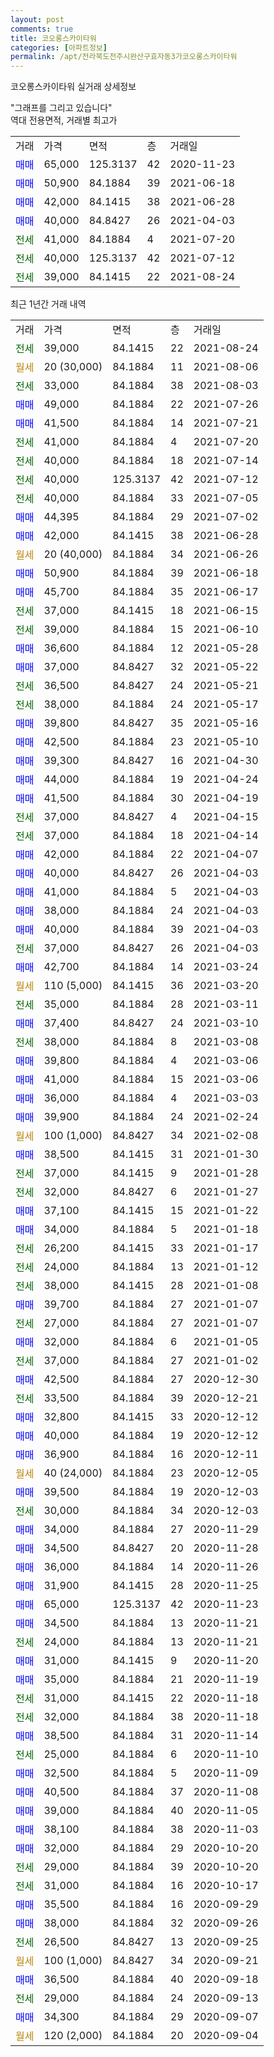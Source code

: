 ```yaml
---
layout: post
comments: true
title: 코오롱스카이타워
categories: [아파트정보]
permalink: /apt/전라북도전주시완산구효자동3가코오롱스카이타워
---
```


코오롱스카이타워 실거래 상세정보

<script type="text/javascript">
  google.charts.load('current', {'packages':['line', 'corechart']});
  google.charts.setOnLoadCallback(drawChart);

  function drawChart() {
    var data = new google.visualization.DataTable();
    data.addColumn('date', '거래일');
    data.addColumn('number', "매매");
    data.addColumn('number', "전세");
    data.addColumn('number', "전매");

    data.addRows([[new Date(Date.parse("2021-08-24")), null, 39000, null], [new Date(Date.parse("2021-08-06")), null, null, null], [new Date(Date.parse("2021-08-03")), null, 33000, null], [new Date(Date.parse("2021-07-26")), 49000, null, null], [new Date(Date.parse("2021-07-21")), 41500, null, null], [new Date(Date.parse("2021-07-20")), null, 41000, null], [new Date(Date.parse("2021-07-14")), null, 40000, null], [new Date(Date.parse("2021-07-12")), null, 40000, null], [new Date(Date.parse("2021-07-05")), null, 40000, null], [new Date(Date.parse("2021-07-02")), 44395, null, null], [new Date(Date.parse("2021-06-28")), 42000, null, null], [new Date(Date.parse("2021-06-26")), null, null, null], [new Date(Date.parse("2021-06-18")), 50900, null, null], [new Date(Date.parse("2021-06-17")), 45700, null, null], [new Date(Date.parse("2021-06-15")), null, 37000, null], [new Date(Date.parse("2021-06-10")), null, 39000, null], [new Date(Date.parse("2021-05-28")), 36600, null, null], [new Date(Date.parse("2021-05-22")), 37000, null, null], [new Date(Date.parse("2021-05-21")), null, 36500, null], [new Date(Date.parse("2021-05-17")), null, 38000, null], [new Date(Date.parse("2021-05-16")), 39800, null, null], [new Date(Date.parse("2021-05-10")), 42500, null, null], [new Date(Date.parse("2021-04-30")), 39300, null, null], [new Date(Date.parse("2021-04-24")), 44000, null, null], [new Date(Date.parse("2021-04-19")), 41500, null, null], [new Date(Date.parse("2021-04-15")), null, 37000, null], [new Date(Date.parse("2021-04-14")), null, 37000, null], [new Date(Date.parse("2021-04-07")), 42000, null, null], [new Date(Date.parse("2021-04-03")), 40000, null, null], [new Date(Date.parse("2021-04-03")), 41000, null, null], [new Date(Date.parse("2021-04-03")), 38000, null, null], [new Date(Date.parse("2021-04-03")), 40000, null, null], [new Date(Date.parse("2021-04-03")), null, 37000, null], [new Date(Date.parse("2021-03-24")), 42700, null, null], [new Date(Date.parse("2021-03-20")), null, null, null], [new Date(Date.parse("2021-03-11")), null, 35000, null], [new Date(Date.parse("2021-03-10")), 37400, null, null], [new Date(Date.parse("2021-03-08")), null, 38000, null], [new Date(Date.parse("2021-03-06")), 39800, null, null], [new Date(Date.parse("2021-03-06")), 41000, null, null], [new Date(Date.parse("2021-03-03")), 36000, null, null], [new Date(Date.parse("2021-02-24")), 39900, null, null], [new Date(Date.parse("2021-02-08")), null, null, null], [new Date(Date.parse("2021-01-30")), 38500, null, null], [new Date(Date.parse("2021-01-28")), null, 37000, null], [new Date(Date.parse("2021-01-27")), null, 32000, null], [new Date(Date.parse("2021-01-22")), 37100, null, null], [new Date(Date.parse("2021-01-18")), 34000, null, null], [new Date(Date.parse("2021-01-17")), null, 26200, null], [new Date(Date.parse("2021-01-12")), null, 24000, null], [new Date(Date.parse("2021-01-08")), null, 38000, null], [new Date(Date.parse("2021-01-07")), 39700, null, null], [new Date(Date.parse("2021-01-07")), null, 27000, null], [new Date(Date.parse("2021-01-05")), 32000, null, null], [new Date(Date.parse("2021-01-02")), null, 37000, null], [new Date(Date.parse("2020-12-30")), 42500, null, null], [new Date(Date.parse("2020-12-21")), null, 33500, null], [new Date(Date.parse("2020-12-12")), 32800, null, null], [new Date(Date.parse("2020-12-12")), 40000, null, null], [new Date(Date.parse("2020-12-11")), 36900, null, null], [new Date(Date.parse("2020-12-05")), null, null, null], [new Date(Date.parse("2020-12-03")), 39500, null, null], [new Date(Date.parse("2020-12-03")), null, 30000, null], [new Date(Date.parse("2020-11-29")), 34000, null, null], [new Date(Date.parse("2020-11-28")), 34500, null, null], [new Date(Date.parse("2020-11-26")), 36000, null, null], [new Date(Date.parse("2020-11-25")), 31900, null, null], [new Date(Date.parse("2020-11-23")), 65000, null, null], [new Date(Date.parse("2020-11-21")), 34500, null, null], [new Date(Date.parse("2020-11-21")), null, 24000, null], [new Date(Date.parse("2020-11-20")), 31000, null, null], [new Date(Date.parse("2020-11-19")), 35000, null, null], [new Date(Date.parse("2020-11-18")), null, 31000, null], [new Date(Date.parse("2020-11-18")), null, 32000, null], [new Date(Date.parse("2020-11-14")), 38500, null, null], [new Date(Date.parse("2020-11-10")), null, 25000, null], [new Date(Date.parse("2020-11-09")), 32500, null, null], [new Date(Date.parse("2020-11-08")), 40500, null, null], [new Date(Date.parse("2020-11-05")), 39000, null, null], [new Date(Date.parse("2020-11-03")), 38100, null, null], [new Date(Date.parse("2020-10-20")), 32000, null, null], [new Date(Date.parse("2020-10-20")), null, 29000, null], [new Date(Date.parse("2020-10-17")), null, 31000, null], [new Date(Date.parse("2020-09-29")), 35500, null, null], [new Date(Date.parse("2020-09-26")), 38000, null, null], [new Date(Date.parse("2020-09-25")), null, 26500, null], [new Date(Date.parse("2020-09-21")), null, null, null], [new Date(Date.parse("2020-09-18")), 36500, null, null], [new Date(Date.parse("2020-09-13")), null, 29000, null], [new Date(Date.parse("2020-09-07")), 34300, null, null], [new Date(Date.parse("2020-09-04")), null, null, null]]);

    var options = {
      hAxis: {
        format: 'yyyy/MM/dd'
      },    
      lineWidth: 0,
      pointsVisible: true,    
      title: '최근 1년간 유형별 실거래가 분포',
      legend: { position: 'bottom' }
    };

    var formatter = new google.visualization.NumberFormat({pattern:'###,###'} );
    formatter.format(data, 1);
    formatter.format(data, 2);
    
    setTimeout(function() {
        var chart = new google.visualization.LineChart(document.getElementById('columnchart_material'));
        chart.draw(data, (options));
        document.getElementById('loading').style.display = 'none';
    }, 1000);
  }
</script>


<div id="loading" style="z-index:20; display: block; margin-left: 0px">"그래프를 그리고 있습니다"</div>
<div id="columnchart_material" style="width: 95%; margin-left: 0px; display: block"></div>
<!-- contents start -->
역대 전용면적, 거래별 최고가
<table class="sortable">
    <tr>
      <td>거래</td>
      <td>가격</td>
      <td>면적</td>
      <td>층</td>
      <td>거래일</td>
    </tr>
        <tr>
          <td><a style="color: blue">매매</a></td>
          <td>65,000</td>
          <td>125.3137</td>
          <td>42</td>
          <td>2020-11-23</td>
        </tr>            <tr>
          <td><a style="color: blue">매매</a></td>
          <td>50,900</td>
          <td>84.1884</td>
          <td>39</td>
          <td>2021-06-18</td>
        </tr>            <tr>
          <td><a style="color: blue">매매</a></td>
          <td>42,000</td>
          <td>84.1415</td>
          <td>38</td>
          <td>2021-06-28</td>
        </tr>            <tr>
          <td><a style="color: blue">매매</a></td>
          <td>40,000</td>
          <td>84.8427</td>
          <td>26</td>
          <td>2021-04-03</td>
        </tr>        
        <tr>
              <td><a style="color: darkgreen">전세</a></td>
              <td>41,000</td>
              <td>84.1884</td>
              <td>4</td>
              <td>2021-07-20</td>
            </tr>            <tr>
              <td><a style="color: darkgreen">전세</a></td>
              <td>40,000</td>
              <td>125.3137</td>
              <td>42</td>
              <td>2021-07-12</td>
            </tr>            <tr>
              <td><a style="color: darkgreen">전세</a></td>
              <td>39,000</td>
              <td>84.1415</td>
              <td>22</td>
              <td>2021-08-24</td>
            </tr>        
    
</table>

최근 1년간 거래 내역

<table class="sortable">
    <tr>
      <td>거래</td>
      <td>가격</td>
      <td>면적</td>
      <td>층</td>
      <td>거래일</td>
    </tr>
    <tr>
      <td><a style="color: darkgreen">전세</a></td>
      <td>39,000</td>
      <td>84.1415</td>
      <td>22</td>
      <td>2021-08-24</td>
    </tr>          <tr>
      <td><a style="color: darkgoldenrod">월세</a></td>
      <td>20 (30,000)</td>
      <td>84.1884</td>
      <td>11</td>
      <td>2021-08-06</td>
    </tr>          <tr>
      <td><a style="color: darkgreen">전세</a></td>
      <td>33,000</td>
      <td>84.1884</td>
      <td>38</td>
      <td>2021-08-03</td>
    </tr>          <tr>
      <td><a style="color: blue">매매</a></td>
      <td>49,000</td>
      <td>84.1884</td>
      <td>22</td>
      <td>2021-07-26</td>
    </tr>          <tr>
      <td><a style="color: blue">매매</a></td>
      <td>41,500</td>
      <td>84.1884</td>
      <td>14</td>
      <td>2021-07-21</td>
    </tr>          <tr>
      <td><a style="color: darkgreen">전세</a></td>
      <td>41,000</td>
      <td>84.1884</td>
      <td>4</td>
      <td>2021-07-20</td>
    </tr>          <tr>
      <td><a style="color: darkgreen">전세</a></td>
      <td>40,000</td>
      <td>84.1884</td>
      <td>18</td>
      <td>2021-07-14</td>
    </tr>          <tr>
      <td><a style="color: darkgreen">전세</a></td>
      <td>40,000</td>
      <td>125.3137</td>
      <td>42</td>
      <td>2021-07-12</td>
    </tr>          <tr>
      <td><a style="color: darkgreen">전세</a></td>
      <td>40,000</td>
      <td>84.1884</td>
      <td>33</td>
      <td>2021-07-05</td>
    </tr>          <tr>
      <td><a style="color: blue">매매</a></td>
      <td>44,395</td>
      <td>84.1884</td>
      <td>29</td>
      <td>2021-07-02</td>
    </tr>          <tr>
      <td><a style="color: blue">매매</a></td>
      <td>42,000</td>
      <td>84.1415</td>
      <td>38</td>
      <td>2021-06-28</td>
    </tr>          <tr>
      <td><a style="color: darkgoldenrod">월세</a></td>
      <td>20 (40,000)</td>
      <td>84.1884</td>
      <td>34</td>
      <td>2021-06-26</td>
    </tr>          <tr>
      <td><a style="color: blue">매매</a></td>
      <td>50,900</td>
      <td>84.1884</td>
      <td>39</td>
      <td>2021-06-18</td>
    </tr>          <tr>
      <td><a style="color: blue">매매</a></td>
      <td>45,700</td>
      <td>84.1884</td>
      <td>35</td>
      <td>2021-06-17</td>
    </tr>          <tr>
      <td><a style="color: darkgreen">전세</a></td>
      <td>37,000</td>
      <td>84.1415</td>
      <td>18</td>
      <td>2021-06-15</td>
    </tr>          <tr>
      <td><a style="color: darkgreen">전세</a></td>
      <td>39,000</td>
      <td>84.1884</td>
      <td>15</td>
      <td>2021-06-10</td>
    </tr>          <tr>
      <td><a style="color: blue">매매</a></td>
      <td>36,600</td>
      <td>84.1884</td>
      <td>12</td>
      <td>2021-05-28</td>
    </tr>          <tr>
      <td><a style="color: blue">매매</a></td>
      <td>37,000</td>
      <td>84.8427</td>
      <td>32</td>
      <td>2021-05-22</td>
    </tr>          <tr>
      <td><a style="color: darkgreen">전세</a></td>
      <td>36,500</td>
      <td>84.8427</td>
      <td>24</td>
      <td>2021-05-21</td>
    </tr>          <tr>
      <td><a style="color: darkgreen">전세</a></td>
      <td>38,000</td>
      <td>84.1884</td>
      <td>24</td>
      <td>2021-05-17</td>
    </tr>          <tr>
      <td><a style="color: blue">매매</a></td>
      <td>39,800</td>
      <td>84.8427</td>
      <td>35</td>
      <td>2021-05-16</td>
    </tr>          <tr>
      <td><a style="color: blue">매매</a></td>
      <td>42,500</td>
      <td>84.1884</td>
      <td>23</td>
      <td>2021-05-10</td>
    </tr>          <tr>
      <td><a style="color: blue">매매</a></td>
      <td>39,300</td>
      <td>84.8427</td>
      <td>16</td>
      <td>2021-04-30</td>
    </tr>          <tr>
      <td><a style="color: blue">매매</a></td>
      <td>44,000</td>
      <td>84.1884</td>
      <td>19</td>
      <td>2021-04-24</td>
    </tr>          <tr>
      <td><a style="color: blue">매매</a></td>
      <td>41,500</td>
      <td>84.1884</td>
      <td>30</td>
      <td>2021-04-19</td>
    </tr>          <tr>
      <td><a style="color: darkgreen">전세</a></td>
      <td>37,000</td>
      <td>84.8427</td>
      <td>4</td>
      <td>2021-04-15</td>
    </tr>          <tr>
      <td><a style="color: darkgreen">전세</a></td>
      <td>37,000</td>
      <td>84.1884</td>
      <td>18</td>
      <td>2021-04-14</td>
    </tr>          <tr>
      <td><a style="color: blue">매매</a></td>
      <td>42,000</td>
      <td>84.1884</td>
      <td>22</td>
      <td>2021-04-07</td>
    </tr>          <tr>
      <td><a style="color: blue">매매</a></td>
      <td>40,000</td>
      <td>84.8427</td>
      <td>26</td>
      <td>2021-04-03</td>
    </tr>          <tr>
      <td><a style="color: blue">매매</a></td>
      <td>41,000</td>
      <td>84.1884</td>
      <td>5</td>
      <td>2021-04-03</td>
    </tr>          <tr>
      <td><a style="color: blue">매매</a></td>
      <td>38,000</td>
      <td>84.1884</td>
      <td>24</td>
      <td>2021-04-03</td>
    </tr>          <tr>
      <td><a style="color: blue">매매</a></td>
      <td>40,000</td>
      <td>84.1884</td>
      <td>39</td>
      <td>2021-04-03</td>
    </tr>          <tr>
      <td><a style="color: darkgreen">전세</a></td>
      <td>37,000</td>
      <td>84.8427</td>
      <td>26</td>
      <td>2021-04-03</td>
    </tr>          <tr>
      <td><a style="color: blue">매매</a></td>
      <td>42,700</td>
      <td>84.1884</td>
      <td>14</td>
      <td>2021-03-24</td>
    </tr>          <tr>
      <td><a style="color: darkgoldenrod">월세</a></td>
      <td>110 (5,000)</td>
      <td>84.1415</td>
      <td>36</td>
      <td>2021-03-20</td>
    </tr>          <tr>
      <td><a style="color: darkgreen">전세</a></td>
      <td>35,000</td>
      <td>84.1884</td>
      <td>28</td>
      <td>2021-03-11</td>
    </tr>          <tr>
      <td><a style="color: blue">매매</a></td>
      <td>37,400</td>
      <td>84.8427</td>
      <td>24</td>
      <td>2021-03-10</td>
    </tr>          <tr>
      <td><a style="color: darkgreen">전세</a></td>
      <td>38,000</td>
      <td>84.1884</td>
      <td>8</td>
      <td>2021-03-08</td>
    </tr>          <tr>
      <td><a style="color: blue">매매</a></td>
      <td>39,800</td>
      <td>84.1884</td>
      <td>4</td>
      <td>2021-03-06</td>
    </tr>          <tr>
      <td><a style="color: blue">매매</a></td>
      <td>41,000</td>
      <td>84.1884</td>
      <td>15</td>
      <td>2021-03-06</td>
    </tr>          <tr>
      <td><a style="color: blue">매매</a></td>
      <td>36,000</td>
      <td>84.1884</td>
      <td>4</td>
      <td>2021-03-03</td>
    </tr>          <tr>
      <td><a style="color: blue">매매</a></td>
      <td>39,900</td>
      <td>84.1884</td>
      <td>24</td>
      <td>2021-02-24</td>
    </tr>          <tr>
      <td><a style="color: darkgoldenrod">월세</a></td>
      <td>100 (1,000)</td>
      <td>84.8427</td>
      <td>34</td>
      <td>2021-02-08</td>
    </tr>          <tr>
      <td><a style="color: blue">매매</a></td>
      <td>38,500</td>
      <td>84.1415</td>
      <td>31</td>
      <td>2021-01-30</td>
    </tr>          <tr>
      <td><a style="color: darkgreen">전세</a></td>
      <td>37,000</td>
      <td>84.1415</td>
      <td>9</td>
      <td>2021-01-28</td>
    </tr>          <tr>
      <td><a style="color: darkgreen">전세</a></td>
      <td>32,000</td>
      <td>84.8427</td>
      <td>6</td>
      <td>2021-01-27</td>
    </tr>          <tr>
      <td><a style="color: blue">매매</a></td>
      <td>37,100</td>
      <td>84.1415</td>
      <td>15</td>
      <td>2021-01-22</td>
    </tr>          <tr>
      <td><a style="color: blue">매매</a></td>
      <td>34,000</td>
      <td>84.1884</td>
      <td>5</td>
      <td>2021-01-18</td>
    </tr>          <tr>
      <td><a style="color: darkgreen">전세</a></td>
      <td>26,200</td>
      <td>84.1415</td>
      <td>33</td>
      <td>2021-01-17</td>
    </tr>          <tr>
      <td><a style="color: darkgreen">전세</a></td>
      <td>24,000</td>
      <td>84.1884</td>
      <td>13</td>
      <td>2021-01-12</td>
    </tr>          <tr>
      <td><a style="color: darkgreen">전세</a></td>
      <td>38,000</td>
      <td>84.1415</td>
      <td>28</td>
      <td>2021-01-08</td>
    </tr>          <tr>
      <td><a style="color: blue">매매</a></td>
      <td>39,700</td>
      <td>84.1884</td>
      <td>27</td>
      <td>2021-01-07</td>
    </tr>          <tr>
      <td><a style="color: darkgreen">전세</a></td>
      <td>27,000</td>
      <td>84.1884</td>
      <td>27</td>
      <td>2021-01-07</td>
    </tr>          <tr>
      <td><a style="color: blue">매매</a></td>
      <td>32,000</td>
      <td>84.1884</td>
      <td>6</td>
      <td>2021-01-05</td>
    </tr>          <tr>
      <td><a style="color: darkgreen">전세</a></td>
      <td>37,000</td>
      <td>84.1884</td>
      <td>27</td>
      <td>2021-01-02</td>
    </tr>          <tr>
      <td><a style="color: blue">매매</a></td>
      <td>42,500</td>
      <td>84.1884</td>
      <td>27</td>
      <td>2020-12-30</td>
    </tr>          <tr>
      <td><a style="color: darkgreen">전세</a></td>
      <td>33,500</td>
      <td>84.1884</td>
      <td>39</td>
      <td>2020-12-21</td>
    </tr>          <tr>
      <td><a style="color: blue">매매</a></td>
      <td>32,800</td>
      <td>84.1415</td>
      <td>33</td>
      <td>2020-12-12</td>
    </tr>          <tr>
      <td><a style="color: blue">매매</a></td>
      <td>40,000</td>
      <td>84.1884</td>
      <td>19</td>
      <td>2020-12-12</td>
    </tr>          <tr>
      <td><a style="color: blue">매매</a></td>
      <td>36,900</td>
      <td>84.1884</td>
      <td>16</td>
      <td>2020-12-11</td>
    </tr>          <tr>
      <td><a style="color: darkgoldenrod">월세</a></td>
      <td>40 (24,000)</td>
      <td>84.1884</td>
      <td>23</td>
      <td>2020-12-05</td>
    </tr>          <tr>
      <td><a style="color: blue">매매</a></td>
      <td>39,500</td>
      <td>84.1884</td>
      <td>19</td>
      <td>2020-12-03</td>
    </tr>          <tr>
      <td><a style="color: darkgreen">전세</a></td>
      <td>30,000</td>
      <td>84.1884</td>
      <td>34</td>
      <td>2020-12-03</td>
    </tr>          <tr>
      <td><a style="color: blue">매매</a></td>
      <td>34,000</td>
      <td>84.1884</td>
      <td>27</td>
      <td>2020-11-29</td>
    </tr>          <tr>
      <td><a style="color: blue">매매</a></td>
      <td>34,500</td>
      <td>84.8427</td>
      <td>20</td>
      <td>2020-11-28</td>
    </tr>          <tr>
      <td><a style="color: blue">매매</a></td>
      <td>36,000</td>
      <td>84.1884</td>
      <td>14</td>
      <td>2020-11-26</td>
    </tr>          <tr>
      <td><a style="color: blue">매매</a></td>
      <td>31,900</td>
      <td>84.1415</td>
      <td>28</td>
      <td>2020-11-25</td>
    </tr>          <tr>
      <td><a style="color: blue">매매</a></td>
      <td>65,000</td>
      <td>125.3137</td>
      <td>42</td>
      <td>2020-11-23</td>
    </tr>          <tr>
      <td><a style="color: blue">매매</a></td>
      <td>34,500</td>
      <td>84.1884</td>
      <td>13</td>
      <td>2020-11-21</td>
    </tr>          <tr>
      <td><a style="color: darkgreen">전세</a></td>
      <td>24,000</td>
      <td>84.1884</td>
      <td>13</td>
      <td>2020-11-21</td>
    </tr>          <tr>
      <td><a style="color: blue">매매</a></td>
      <td>31,000</td>
      <td>84.1415</td>
      <td>9</td>
      <td>2020-11-20</td>
    </tr>          <tr>
      <td><a style="color: blue">매매</a></td>
      <td>35,000</td>
      <td>84.1884</td>
      <td>21</td>
      <td>2020-11-19</td>
    </tr>          <tr>
      <td><a style="color: darkgreen">전세</a></td>
      <td>31,000</td>
      <td>84.1415</td>
      <td>22</td>
      <td>2020-11-18</td>
    </tr>          <tr>
      <td><a style="color: darkgreen">전세</a></td>
      <td>32,000</td>
      <td>84.1884</td>
      <td>38</td>
      <td>2020-11-18</td>
    </tr>          <tr>
      <td><a style="color: blue">매매</a></td>
      <td>38,500</td>
      <td>84.1884</td>
      <td>31</td>
      <td>2020-11-14</td>
    </tr>          <tr>
      <td><a style="color: darkgreen">전세</a></td>
      <td>25,000</td>
      <td>84.1884</td>
      <td>6</td>
      <td>2020-11-10</td>
    </tr>          <tr>
      <td><a style="color: blue">매매</a></td>
      <td>32,500</td>
      <td>84.1884</td>
      <td>5</td>
      <td>2020-11-09</td>
    </tr>          <tr>
      <td><a style="color: blue">매매</a></td>
      <td>40,500</td>
      <td>84.1884</td>
      <td>37</td>
      <td>2020-11-08</td>
    </tr>          <tr>
      <td><a style="color: blue">매매</a></td>
      <td>39,000</td>
      <td>84.1884</td>
      <td>40</td>
      <td>2020-11-05</td>
    </tr>          <tr>
      <td><a style="color: blue">매매</a></td>
      <td>38,100</td>
      <td>84.1884</td>
      <td>38</td>
      <td>2020-11-03</td>
    </tr>          <tr>
      <td><a style="color: blue">매매</a></td>
      <td>32,000</td>
      <td>84.1884</td>
      <td>29</td>
      <td>2020-10-20</td>
    </tr>          <tr>
      <td><a style="color: darkgreen">전세</a></td>
      <td>29,000</td>
      <td>84.1884</td>
      <td>39</td>
      <td>2020-10-20</td>
    </tr>          <tr>
      <td><a style="color: darkgreen">전세</a></td>
      <td>31,000</td>
      <td>84.1884</td>
      <td>16</td>
      <td>2020-10-17</td>
    </tr>          <tr>
      <td><a style="color: blue">매매</a></td>
      <td>35,500</td>
      <td>84.1884</td>
      <td>16</td>
      <td>2020-09-29</td>
    </tr>          <tr>
      <td><a style="color: blue">매매</a></td>
      <td>38,000</td>
      <td>84.1884</td>
      <td>32</td>
      <td>2020-09-26</td>
    </tr>          <tr>
      <td><a style="color: darkgreen">전세</a></td>
      <td>26,500</td>
      <td>84.8427</td>
      <td>13</td>
      <td>2020-09-25</td>
    </tr>          <tr>
      <td><a style="color: darkgoldenrod">월세</a></td>
      <td>100 (1,000)</td>
      <td>84.8427</td>
      <td>34</td>
      <td>2020-09-21</td>
    </tr>          <tr>
      <td><a style="color: blue">매매</a></td>
      <td>36,500</td>
      <td>84.1884</td>
      <td>40</td>
      <td>2020-09-18</td>
    </tr>          <tr>
      <td><a style="color: darkgreen">전세</a></td>
      <td>29,000</td>
      <td>84.1884</td>
      <td>24</td>
      <td>2020-09-13</td>
    </tr>          <tr>
      <td><a style="color: blue">매매</a></td>
      <td>34,300</td>
      <td>84.1884</td>
      <td>29</td>
      <td>2020-09-07</td>
    </tr>          <tr>
      <td><a style="color: darkgoldenrod">월세</a></td>
      <td>120 (2,000)</td>
      <td>84.1884</td>
      <td>20</td>
      <td>2020-09-04</td>
    </tr>      </table>
<!-- contents end -->    

